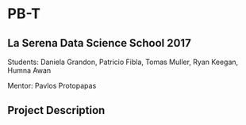 # PB-T
## La Serena Data Science School 2017

Students: Daniela Grandon, Patricio Fibla, Tomas Muller, Ryan Keegan, Humna Awan

Mentor: Pavlos Protopapas

## Project Description
